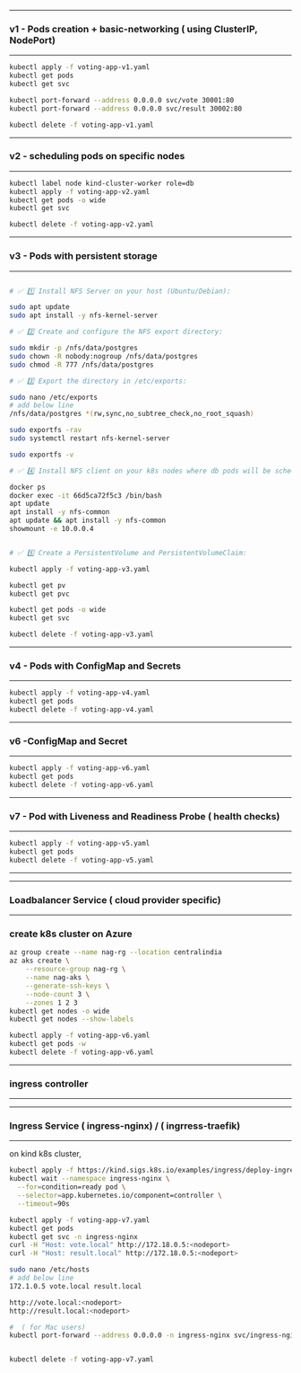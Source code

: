 


--------------------------------------------------------------------------
### v1 - Pods creation + basic-networking ( using ClusterIP, NodePort)
--------------------------------------------------------------------------

```bash
kubectl apply -f voting-app-v1.yaml
kubectl get pods
kubectl get svc

kubectl port-forward --address 0.0.0.0 svc/vote 30001:80
kubectl port-forward --address 0.0.0.0 svc/result 30002:80

kubectl delete -f voting-app-v1.yaml
```

--------------------------------------------------------------------------
### v2 - scheduling pods on specific nodes
--------------------------------------------------------------------------

```bash
kubectl label node kind-cluster-worker role=db
kubectl apply -f voting-app-v2.yaml
kubectl get pods -o wide
kubectl get svc

kubectl delete -f voting-app-v2.yaml
```

--------------------------------------------------------------------------
### v3 - Pods with persistent storage
--------------------------------------------------------------------------

```bash

# ✅ 1️⃣ Install NFS Server on your host (Ubuntu/Debian):

sudo apt update
sudo apt install -y nfs-kernel-server

# ✅ 2️⃣ Create and configure the NFS export directory:

sudo mkdir -p /nfs/data/postgres
sudo chown -R nobody:nogroup /nfs/data/postgres
sudo chmod -R 777 /nfs/data/postgres

# ✅ 3️⃣ Export the directory in /etc/exports:

sudo nano /etc/exports
# add below line
/nfs/data/postgres *(rw,sync,no_subtree_check,no_root_squash)

sudo exportfs -rav
sudo systemctl restart nfs-kernel-server

sudo exportfs -v

# ✅ 4️⃣ Install NFS client on your k8s nodes where db pods will be scheduled:

docker ps
docker exec -it 66d5ca72f5c3 /bin/bash
apt update
apt install -y nfs-common
apt update && apt install -y nfs-common
showmount -e 10.0.0.4


# ✅ 5️⃣ Create a PersistentVolume and PersistentVolumeClaim:

kubectl apply -f voting-app-v3.yaml

kubectl get pv
kubectl get pvc

kubectl get pods -o wide
kubectl get svc

kubectl delete -f voting-app-v3.yaml
```

--------------------------------------------------------------------------
### v4 - Pods with ConfigMap and Secrets
--------------------------------------------------------------------------


```bash
kubectl apply -f voting-app-v4.yaml
kubectl get pods
kubectl delete -f voting-app-v4.yaml
```


--------------------------------------------------------------------------
### v6 -ConfigMap and Secret
--------------------------------------------------------------------------


```bash
kubectl apply -f voting-app-v6.yaml
kubectl get pods
kubectl delete -f voting-app-v6.yaml
```

--------------------------------------------------------------------------
### v7 - Pod with Liveness and Readiness Probe ( health checks)
--------------------------------------------------------------------------
```bash
kubectl apply -f voting-app-v5.yaml
kubectl get pods
kubectl delete -f voting-app-v5.yaml
```

--------------------------------------------------------------------------



--------------------------------------------------------------------------
### Loadbalancer Service ( cloud provider specific)
--------------------------------------------------------------------------

### create k8s cluster on Azure
```bash
az group create --name nag-rg --location centralindia
az aks create \
    --resource-group nag-rg \
    --name nag-aks \
    --generate-ssh-keys \
    --node-count 3 \
    --zones 1 2 3
kubectl get nodes -o wide
kubectl get nodes --show-labels
```

```bash
kubectl apply -f voting-app-v6.yaml
kubectl get pods -w
kubectl delete -f voting-app-v6.yaml

```



--------------------------------------------------------------------------
### ingress controller
--------------------------------------------------------------------------


--------------------------------------------------------------------------
### Ingress Service  ( ingress-nginx) / ( ingrress-traefik)
--------------------------------------------------------------------------

on kind k8s cluster,

```bash
kubectl apply -f https://kind.sigs.k8s.io/examples/ingress/deploy-ingress-nginx.yaml
kubectl wait --namespace ingress-nginx \
  --for=condition=ready pod \
  --selector=app.kubernetes.io/component=controller \
  --timeout=90s

kubectl apply -f voting-app-v7.yaml
kubectl get pods
kubectl get svc -n ingress-nginx 
curl -H "Host: vote.local" http://172.18.0.5:<nodeport>
curl -H "Host: result.local" http://172.18.0.5:<nodeport>

sudo nano /etc/hosts
# add below line
172.1.0.5 vote.local result.local

http://vote.local:<nodeport>
http://result.local:<nodeport>

#  ( for Mac users)
kubectl port-forward --address 0.0.0.0 -n ingress-nginx svc/ingress-nginx-controller 8080:80


kubectl delete -f voting-app-v7.yaml

```

